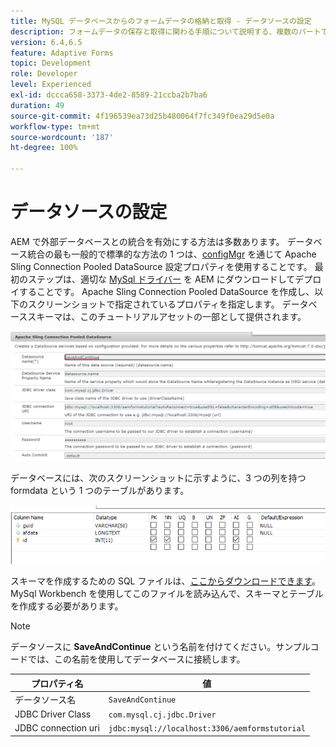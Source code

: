 ```yaml
---
title: MySQL データベースからのフォームデータの格納と取得 - データソースの設定
description: フォームデータの保存と取得に関わる手順について説明する、複数のパートで構成されているチュートリアル
version: 6.4,6.5
feature: Adaptive Forms
topic: Development
role: Developer
level: Experienced
exl-id: dccca658-3373-4de2-8589-21ccba2b7ba6
duration: 49
source-git-commit: 4f196539ea73d25b480064f7fc349f0ea29d5e0a
workflow-type: tm+mt
source-wordcount: '187'
ht-degree: 100%

---
```


# データソースの設定

AEM で外部データベースとの統合を有効にする方法は多数あります。 データベース統合の最も一般的で標準的な方法の 1 つは、[configMgr](http://localhost:4502/system/console/configMgr) を通じて Apache Sling Connection Pooled DataSource 設定プロパティを使用することです。
最初のステップは、適切な [MySql ドライバー](https://mvnrepository.com/artifact/mysql/mysql-connector-java) を AEM にダウンロードしてデプロイすることです。
Apache Sling Connection Pooled DataSource を作成し、以下のスクリーンショットで指定されているプロパティを指定します。 データベーススキーマは、このチュートリアルアセットの一部として提供されます。

![data-source](assets/save-continue.PNG)

データベースには、次のスクリーンショットに示すように、3 つの列を持つ formdata という 1 つのテーブルがあります。

![data-base](assets/data-base-tables.PNG)

スキーマを作成するための SQL ファイルは、[ここからダウンロードできます](assets/form-data-db.sql)。MySql Workbench を使用してこのファイルを読み込んで、スキーマとテーブルを作成する必要があります。

>[!NOTE]
>データソースに **SaveAndContinue** という名前を付けてください。サンプルコードでは、この名前を使用してデータベースに接続します。

| プロパティ名 | 値 |
| ------------------------|---------------------------------------|
| データソース名 | `SaveAndContinue` |
| JDBC Driver Class | `com.mysql.cj.jdbc.Driver` |
| JDBC connection uri | `jdbc:mysql://localhost:3306/aemformstutorial` |
